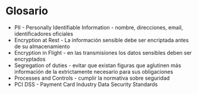 # Glosario

* PII - Personally Identifiable Information - nombre, direcciones, email, identificadores oficiales
* Encryption at Rest - La información sensible debe ser encriptada antes de su almacenamiento
* Encryption in Flight - en las transmisiones los datos sensibles deben ser encryptados
* Segregation of duties - evitar que existan figuras que aglutinen más información de la extrictamente necesario para sus obligaciones
* Processes and Controls - cumplir la normativa sobre seguridad
* PCI DSS - Payment Card Industry Data Security Standards